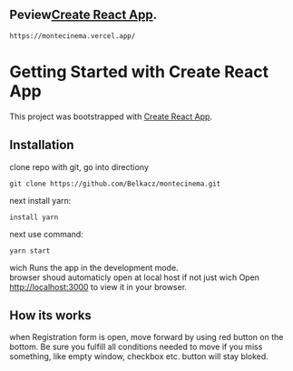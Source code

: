 ## Peview[Create React App](https://montecinema.vercel.app/).


```
https://montecinema.vercel.app/
```


# Getting Started with Create React App

This project was bootstrapped with [Create React App](https://github.com/facebook/create-react-app).

## Installation

clone repo with git, go into directiony
```
git clone https://github.com/Belkacz/montecinema.git
```
next install yarn:
```
install yarn
```
next use command:
```
yarn start
```
wich
Runs the app in the development mode.\
browser shoud automaticly open at local host if not just wich
Open [http://localhost:3000](http://localhost:3000) to view it in your browser.

## How its works
when Registration form is open, move forward by using red button on the bottom.
Be sure you fulfill all conditions needed to move if you miss something, like empty window, checkbox etc. button will stay bloked.

